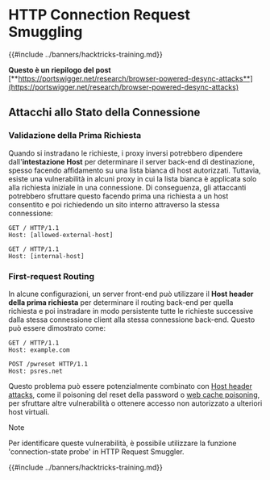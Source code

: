 # HTTP Connection Request Smuggling

{{#include ../banners/hacktricks-training.md}}

**Questo è un riepilogo del post** [**https://portswigger.net/research/browser-powered-desync-attacks**](https://portswigger.net/research/browser-powered-desync-attacks)

## Attacchi allo Stato della Connessione <a href="#state" id="state"></a>

### Validazione della Prima Richiesta

Quando si instradano le richieste, i proxy inversi potrebbero dipendere dall'**intestazione Host** per determinare il server back-end di destinazione, spesso facendo affidamento su una lista bianca di host autorizzati. Tuttavia, esiste una vulnerabilità in alcuni proxy in cui la lista bianca è applicata solo alla richiesta iniziale in una connessione. Di conseguenza, gli attaccanti potrebbero sfruttare questo facendo prima una richiesta a un host consentito e poi richiedendo un sito interno attraverso la stessa connessione:
```
GET / HTTP/1.1
Host: [allowed-external-host]

GET / HTTP/1.1
Host: [internal-host]
```
### First-request Routing

In alcune configurazioni, un server front-end può utilizzare il **Host header della prima richiesta** per determinare il routing back-end per quella richiesta e poi instradare in modo persistente tutte le richieste successive dalla stessa connessione client alla stessa connessione back-end. Questo può essere dimostrato come:
```
GET / HTTP/1.1
Host: example.com

POST /pwreset HTTP/1.1
Host: psres.net
```
Questo problema può essere potenzialmente combinato con [Host header attacks](https://portswigger.net/web-security/host-header), come il poisoning del reset della password o [web cache poisoning](https://portswigger.net/web-security/web-cache-poisoning), per sfruttare altre vulnerabilità o ottenere accesso non autorizzato a ulteriori host virtuali.

> [!NOTE]
> Per identificare queste vulnerabilità, è possibile utilizzare la funzione 'connection-state probe' in HTTP Request Smuggler.

{{#include ../banners/hacktricks-training.md}}
